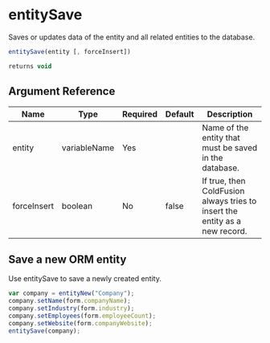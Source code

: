 # entitySave

Saves or updates data of the entity and all related entities to the database.

```javascript
entitySave(entity [, forceInsert])
```

```javascript
returns void
```

## Argument Reference

| Name | Type | Required | Default | Description |
| --- | --- | --- | --- | --- |
| entity | variableName | Yes |  | Name of the entity that must be saved in the database. |
| forceInsert | boolean | No | false | If true, then ColdFusion always tries to insert the entity as a new record. |

## Save a new ORM entity

Use entitySave to save a newly created entity.

```javascript
var company = entityNew("Company");
company.setName(form.companyName);
company.setIndustry(form.industry);
company.setEmployees(form.employeeCount);
company.setWebsite(form.companyWebsite);
entitySave(company);
```
